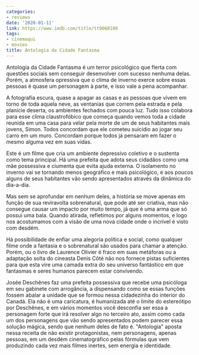 ```yaml
---
categories:
- reviews
date: '2020-01-11'
link: https://www.imdb.com/title/tt9068100
tags:
- cinemaqui
- movies
title: Antologia da Cidade Fantasma
---
```


Antologia da Cidade Fantasma é um terror psicológico que flerta com questões sociais sem conseguir desenvolver com sucesso nenhuma delas. Porém, a atmosfera opressiva que o clima de inverno exerce sobre essas pessoas é quase um personagem à parte, e isso vale a pena acompanhar.

A fotografia escura, quase a apagar as casas e as pessoas que vivem em torno de toda aquela neve, as ventanias que correm pela estrada e pela planície deserta, os ambientes fechados com pouca luz. Tudo isso colabora para esse clima claustrofóbico que começa quando vemos toda a cidade reunida em uma casa para velar pela morte de um de seus habitantes mais jovens, Simon. Todos concordam que ele cometeu suicídio ao jogar seu carro em um muro. Concordam porque todos já pensaram em fazer o mesmo alguma vez em suas vidas.

Este é um filme que cria um ambiente depressivo coletivo e o sustenta como tema principal. Há uma prefeita que adota seus cidadãos como uma mãe possessiva e ciumenta que evita ajuda externa. O isolamento no inverno vai se tornando menos geográfico e mais psicológico, e aos poucos alguns de seus habitantes vão sendo apresentados através da dinâmica do dia-a-dia.

Mas sem se aprofundar em nenhum deles, a história se move apenas em função de sua reviravolta sobrenatural, que pode até ser criativa, mas não consegue causar um impacto por muito tempo, já que é uma arma que só possui uma bala. Quando atirada, refletimos por alguns momentos, e logo nos acostumamos com a visão de uma nova cidade onde o incrível é visto com desdém.

Há possibilidade de enfiar uma alegoria política e social, como qualquer filme onde a fantasia e o sobrenatural são usados para chamar a atenção. Porém, ou o livro de Laurence Olivier é fraco em suas metáforas ou a adaptação solta do cineasta Denis Côté não nos fornece pistas suficientes para que esta vire uma camada extra do seu universo fantástico em que fantasmas e seres humanos parecem estar convivendo.

Josée Deschênes faz uma prefeita possessiva que recebe uma psicóloga em seu gabinete com arrogância, a dispensando como se essas funções fossem abalar a unidade que se formou nessa cidadezinha do interior do Canadá. Ela não é uma caricatura, é humanizada até o limite do estereótipo por Deschênes, e em vários momentos você desconfia ser essa a personagem forte que irá resolver algo no terceiro ato, assim como cada um dos personagens que vão sendo apresentados podem parecer essa solução mágica, sendo que nenhum deles de fato é. "Antologia" aposta nessa receita de não existir protagonistas, nem personagens, apenas pessoas, em um desdém cinematográfico pelas fórmulas que vem produzindo cada vez mais filmes inertes, sem energia e identidade.